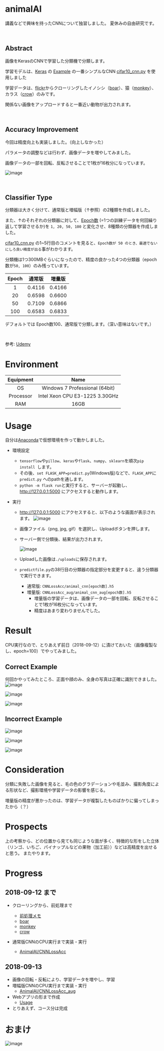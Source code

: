 # animalAI
講義などで興味を持ったCNNについて独習しました。
夏休みの自由研究です。

<br />

## Abstract
画像をKerasのCNNで学習した分類機で分類します。

学習モデルは、[Keras](https://keras.io/getting-started/sequential-model-guide/) の [Example](https://github.com/keras-team/keras/tree/master/examples) の一番シンプルなCNN [cifar10_cnn.py](https://github.com/keras-team/keras/blob/master/examples/cifar10_cnn.py) を使用しました


学習データは、[flickr](https://www.flickr.com/)からクローリングしたイノシシ（[boar](https://github.com/hysy/animalAI/tree/master/boar)）、猿（[monkey](https://github.com/hysy/animalAI/tree/master/monkey)）、カラス（[crow](https://github.com/hysy/animalAI/tree/master/crow)）のみです。

関係ない画像をアップロードすると一番近い動物が出力されます。

<br />

## Accuracy Improvement
今回は精度向上も実装しました。（向上しなかった）

パラメータの調整などは行わず、画像データを増やしてみました。

画像データの一部を回転、反転させることで1枚が16枚分になっています。

![image](https://github.com/hysy/animalAI/blob/master/_etc/%E5%8F%8D%E8%BB%A2.PNG)


<br />

## Classifier Type
分類器は大きく分けて、通常版と増幅版（↑参照）の2種類を作成しました。

また、↑のそれぞれの分類器に対して、[Epoch数](http://st-hakky.hatenablog.com/entry/2017/01/17/165137) (=1つの訓練データを何回繰り返して学習させるか)を `1, 20, 50, 100` と変化させ、8種類の分類器を作成しました。

[cifar10_cnn.py](https://github.com/keras-team/keras/blob/master/examples/cifar10_cnn.py) の1~5行目のコメントを見ると、`Epoch数が 50 のとき、最適でないにしろ良い精度が出る`事がわかります。

分類機は1つ300MBぐらいになったので、精度の良かった4つの分類器（epoch数が`50, 100`）のみ残っています。


| Epoch | 通常版 | 増量版 |
|:-:|:-:|:-:|
| 1 | 0.4116 | 0.4166 |
| 20 | 0.6598 | 0.6600 |
| 50 | 0.7109 | 0.6866 |
| 100 | 0.6583 | 0.6833 |

デフォルトでは Epoch数100、通常版で分類します。（深い意味はないです。）

<br />

参考: [Udemy](https://www.udemy.com/tensorflow-advanced/)

# Environment

| Equipment | Name |
|:-:|:-:|
| OS | Windows 7 Professional (64bit) |
| Processor | Intel Xeon CPU E3-1225 3.30GHz |
| RAM | 16GB | 


# Usage
自分は[Anaconda](https://www.anaconda.com/)で仮想環境を作って動かしました。

- 環境設定
  - `tensorflow`や`pillow`、`keras`や`flask`、`numpy`、`sklearn`を順次`pip install `します。
  - その後、`set FLASK_APP=predict.py`(Windows版)などで、`FLASK_APP`に`predict.py` へのpathを通します。
  - `python -m flask run`と実行すると、サーバーが起動し、http://127.0.0.1:5000 にアクセスすると動作します。

- 実行
  - http://127.0.0.1:5000 にアクセスすると、以下のような画面が表示されます。
    ![image](https://github.com/hysy/animalAI/blob/master/_etc/%E5%AE%9F%E8%A1%8C%E7%94%BB%E9%9D%A21.PNG)
  - 画像ファイル（png, jpg, gif）を選択し、Uploadボタンを押します。
  - サーバー側で分類後、結果が出力されます。
  
    ![image](https://github.com/hysy/animalAI/blob/master/_etc/%E5%AE%9F%E8%A1%8C%E7%94%BB%E9%9D%A22-boar.PNG)
  - Uploadした画像は`./uploads`に保存されます。
  - `predictfile.py`の38行目の分類器の指定部分を変更すると、違う分類器で実行できます。
    - 通常版: `CNNLossAcc/animal_cnn[epoch数].h5`
    - 増量版: `CNNLossAcc_aug/animal_cnn_aug[epoch数].h5`
      - 増量版の学習データは、画像データの一部を回転、反転させることで1枚が16枚分になっています。
      - 精度はあまり変わりませんでした。

# Result
CPU実行なので、とりあえず前日（2018-09-12）に漬けておいた（画像複製なし、epoch=100）でやってみました。

## Correct Example

何回かやってみたところ、正面や顔のみ、全身の写真は正確に識別できました。
![image](https://github.com/hysy/animalAI/blob/master/_etc/%E5%AE%9F%E8%A1%8C%E7%94%BB%E9%9D%A22-boar.PNG)

![image](https://github.com/hysy/animalAI/blob/master/_etc/%E5%AE%9F%E8%A1%8C%E7%94%BB%E9%9D%A22-monkey.PNG)

![image](https://github.com/hysy/animalAI/blob/master/_etc/%E5%AE%9F%E8%A1%8C%E7%94%BB%E9%9D%A22-crow.PNG)

## Incorrect Example

![image](https://github.com/hysy/animalAI/blob/master/_etc/%E5%AE%9F%E8%A1%8C%E7%94%BB%E9%9D%A23-boar.PNG)

![image](https://github.com/hysy/animalAI/blob/master/_etc/%E5%AE%9F%E8%A1%8C%E7%94%BB%E9%9D%A23-monkey.PNG)

![image](https://github.com/hysy/animalAI/blob/master/_etc/%E5%AE%9F%E8%A1%8C%E7%94%BB%E9%9D%A23-crow.PNG)

# Consideration
分類に失敗した画像を見ると、毛の色のグラデーションや毛並み、撮影角度による形状など、撮影環境や学習データの影響を感じる。

増量版の精度が悪かったのは、学習データが複製したものばかりに偏ってしまったから（？）

# Prospects
上の考察から、どの位置から見ても同じような面が多く、特徴的な形をした立体（リンゴ、いちご、パイナップルなどの果物（加工前））などは高精度を出せると思う。
またやります。


# Progress
## 2018-09-12 まで
- クローリングから、前処理まで
  - [前処理メモ](https://github.com/hysy/animalAI/blob/master/_etc/%E5%89%8D%E5%87%A6%E7%90%86%E3%83%A1%E3%83%A2.txt)
  - [boar](https://github.com/hysy/animalAI/tree/master/boar)
  - [monkey](https://github.com/hysy/animalAI/tree/master/monkey)
  - [crow](https://github.com/hysy/animalAI/tree/master/crow)

- 通常版CNNのCPU実行まで実装・実行
  - [AnimalAI/CNNLossAcc](https://github.com/hysy/animalAI/tree/master/CNNLossAcc) 

## 2018-09-13
- 画像の回転・反転により、学習データを増やし、学習
- 増幅版CNNのCPU実行まで実装・実行
  - [AnimalAI/CNNLossAcc_aug](https://github.com/hysy/animalAI/tree/master/CNNLossAcc_aug) 
- Webアプリの形まで作成
  - [Usage](https://github.com/hysy/animalAI#usage)
- とりあえず、コース分は完成


# おまけ
![image](https://github.com/hysy/animalAI/blob/master/_etc/%E5%AE%9F%E8%A1%8C%E7%B5%90%E6%9E%9C4-Nanachi.PNG)

